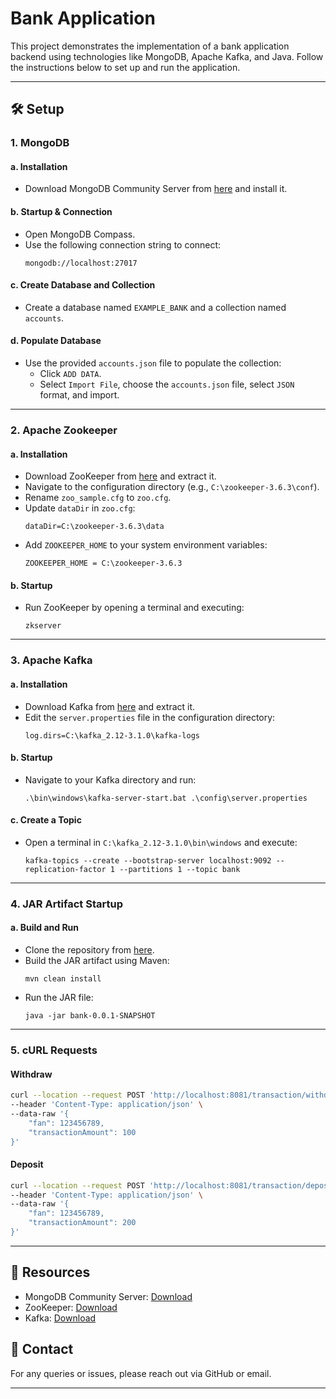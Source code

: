 
# Bank Application

This project demonstrates the implementation of a bank application backend using technologies like MongoDB, Apache Kafka, and Java. Follow the instructions below to set up and run the application.

---

## 🛠 Setup

### 1. MongoDB
#### a. Installation
- Download MongoDB Community Server from [here](https://www.mongodb.com/try/download/community?tck=docs_server) and install it.

#### b. Startup & Connection
- Open MongoDB Compass.
- Use the following connection string to connect:
  ```
  mongodb://localhost:27017
  ```

#### c. Create Database and Collection
- Create a database named `EXAMPLE_BANK` and a collection named `accounts`.

#### d. Populate Database
- Use the provided `accounts.json` file to populate the collection:
  - Click `ADD DATA`.
  - Select `Import File`, choose the `accounts.json` file, select `JSON` format, and import.

---

### 2. Apache Zookeeper
#### a. Installation
- Download ZooKeeper from [here](https://zookeeper.apache.org/releases.html) and extract it.
- Navigate to the configuration directory (e.g., `C:\zookeeper-3.6.3\conf`).
- Rename `zoo_sample.cfg` to `zoo.cfg`.
- Update `dataDir` in `zoo.cfg`:
  ```
  dataDir=C:\zookeeper-3.6.3\data
  ```
- Add `ZOOKEEPER_HOME` to your system environment variables:
  ```
  ZOOKEEPER_HOME = C:\zookeeper-3.6.3
  ```

#### b. Startup
- Run ZooKeeper by opening a terminal and executing:
  ```
  zkserver
  ```

---

### 3. Apache Kafka
#### a. Installation
- Download Kafka from [here](https://kafka.apache.org/downloads.html) and extract it.
- Edit the `server.properties` file in the configuration directory:
  ```
  log.dirs=C:\kafka_2.12-3.1.0\kafka-logs
  ```

#### b. Startup
- Navigate to your Kafka directory and run:
  ```
  .\bin\windows\kafka-server-start.bat .\config\server.properties
  ```

#### c. Create a Topic
- Open a terminal in `C:\kafka_2.12-3.1.0\bin\windows` and execute:
  ```
  kafka-topics --create --bootstrap-server localhost:9092 --replication-factor 1 --partitions 1 --topic bank
  ```

---

### 4. JAR Artifact Startup
#### a. Build and Run
- Clone the repository from [here](https://github.com/tooulakis13/bank).
- Build the JAR artifact using Maven:
  ```
  mvn clean install
  ```
- Run the JAR file:
  ```
  java -jar bank-0.0.1-SNAPSHOT
  ```

---

### 5. cURL Requests
#### Withdraw
```bash
curl --location --request POST 'http://localhost:8081/transaction/withdraw' \
--header 'Content-Type: application/json' \
--data-raw '{
    "fan": 123456789,
    "transactionAmount": 100
}'
```

#### Deposit
```bash
curl --location --request POST 'http://localhost:8081/transaction/deposit' \
--header 'Content-Type: application/json' \
--data-raw '{
    "fan": 123456789,
    "transactionAmount": 200
}'
```

---

## 📂 Resources
- MongoDB Community Server: [Download](https://www.mongodb.com/try/download/community?tck=docs_server)
- ZooKeeper: [Download](https://zookeeper.apache.org/releases.html)
- Kafka: [Download](https://kafka.apache.org/downloads.html)

## 📧 Contact
For any queries or issues, please reach out via GitHub or email.

---
